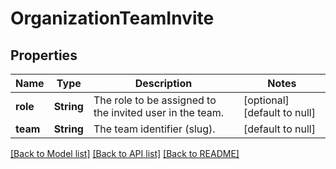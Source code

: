 # OrganizationTeamInvite

## Properties
Name | Type | Description | Notes
------------ | ------------- | ------------- | -------------
**role** | **String** | The role to be assigned to the invited user in the team. | [optional] [default to null]
**team** | **String** | The team identifier (slug). | [default to null]

[[Back to Model list]](../README.md#documentation-for-models) [[Back to API list]](../README.md#documentation-for-api-endpoints) [[Back to README]](../README.md)


